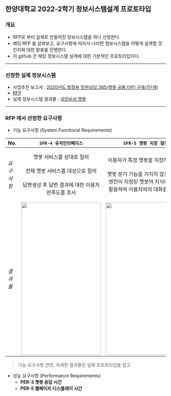 ## 한양대학교 2022-2학기 정보시스템설계 프로토타입

### 개요

- RFP로 부터 실제로 만들어진 정보시스템을 하나 선정한다.
- 해당 RFP 를 살펴보고, 요구사항에 따라서 나라면 정보시스템을 어떻게 설계할 것인지에 대한 발표를 진행한다.
- 이 github 은 해당 정보시스템 설계에 대한 기본적인 프로토타입이다.

----------

### 선정한 실제 정보시스템

- 사업추진 보고서 : [2020년도 범정부 민원상담 365(챗봇 공통기반) 구축(1단계)](https://egov.nia.or.kr/PubDataDetail.do;jsessionid=E4209F37524655CD844F4D10BCD0BE76.1b73db49bc4306361112)
- [RFP](<https://www.g2b.go.kr/pt/menu/selectSubFrame.do?framesrc=/pt/menu/frameTgong.do?url=https://www.g2b.go.kr:8101/ep/tbid/tbidList.do?taskClCds=&bidNm=%B9%FC%C1%A4%BA%CE%20%B9%CE%BF%F8%BB%F3%B4%E3%20365(%C3%AA%BA%BF%20%B0%F8%C5%EB%B1%E2%B9%DD)%20%B1%B8%C3%E0(1%B4%DC%B0%E8)&searchDtType=1&fromBidDt=2020/04/01&toBidDt=2020/08/01&fromOpenBidDt=&toOpenBidDt=&radOrgan=1&instNm=&area=&regYn=Y&bidSearchType=1&searchType=1>)
- 실제 정보시스템 결과물 : [국민비서 챗봇](https://chatbot.ips.go.kr/ptl/main.ndo)

------------

### RFP 에서 선정한 요구사항

- 기능 요구사항 (System Functional Requirements)

|No.|`SFR-4 유저인터페이스`|`SFR-5 챗봇 지정 질의`|`SFR-6 전체 쳇봇 질의`|
|--|:-----------------:|:-----------------:|:----------------:|
|_요구사항_|챗봇 서비스를 상대로 질의<br><br>전체 챗봇 서비스를 대상으로 질의<br><br>답변생성 후 답변 결과에 대한 이용자 만족도를 조사|이용자가 특정 챗봇을 지정하여 질의<br><br>챗봇 분기 기능을 거치지 않으며 챗봇 엔진이 지정된 챗봇의 지식베이스를 활용하여 이용자와의 대화를 처리함|챗봇을 선택하지 않고 임의의 챗봇에 대하여 질의<br><br>챗봇 분기 기능을 거쳐서 대화를 처리할 챗봇을 선택하고, 챗봇 엔진이 선택된 챗봇의 지식베이스를 활용해 이용자와의 대화를 처리|
|_결과물_|<img src="https://user-images.githubusercontent.com/60422588/192177963-a336342f-f919-40fe-b23d-0d788b5ed1f9.png" width=250 height=480/>|<img src="https://user-images.githubusercontent.com/60422588/192178001-54869a3a-e8d5-4b87-94d3-4115d9fbe36c.png" width=250 height=480/>|<img src="https://user-images.githubusercontent.com/60422588/192178008-37dbb0d7-8a56-48e4-889b-c6691e02ba89.png" width=250 height=480/>|

> 기능 요구사항 관련, 자세한 결과물은 실제 프로토타입을 참고


- 성능 요구사항 (Performance Requirements)
  - **PER-3 쳇봇 응답 시간**
  - **PER-5 웹페이지 디스플레이 시간**
